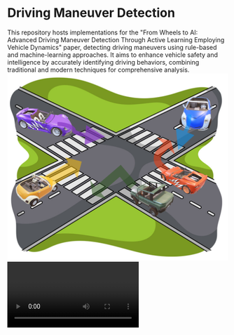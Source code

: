 # Driving Maneuver Detection
This repository hosts implementations for the "From Wheels to AI: Advanced Driving Maneuver Detection Through Active Learning Employing Vehicle Dynamics" paper, detecting driving maneuvers using rule-based and machine-learning approaches. It aims to enhance vehicle safety and intelligence by accurately identifying driving behaviors, combining traditional and modern techniques for comprehensive analysis.
![Altitude Image](Media/maneuverpic.png)
![Altitude Image](Media/steering_vide.MOV)



